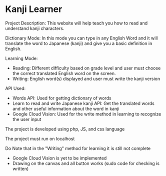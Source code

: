 # Kanji Learner  
Project Description: This website will help teach you how to read and understand kanji characters.  

Dictionary Mode: In this mode you can type in any English Word and it will translate the word to Japanese (kanji) and give you a basic definition in English.  

Learning Mode:  
 - Reading: Different difficulty based on grade level and user must choose the correct translated English word on the screen.  
 - Writing: English word(s) displayed and user must write the kanji version  

API Used:  
 - Words API: Used for getting dictionary of words  
 - Learn to read and write Japanese kanji API: Get the translated words and other useful information about the word in kanji  
 - Google Cloud Vision: Used for the write method in learning to recognize the user input  

The project is developed using php, JS, and css language  

The project must run on localhost  

Do Note that in the "Writing" method for learning it is still not complete  
 - Google Cloud Vision is yet to be implemented  
 - Drawing on the canvas and all button works (sudo code for checking is written)  